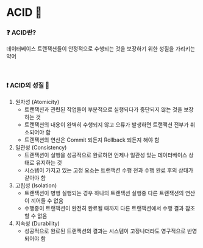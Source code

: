 # ACID 🥨

### ❓ ACID란?

데이터베이스 트랜잭션들이 안정적으로 수행되는 것을 보장하기 위한 성질을 가리키는 약어

<br/>

### ❗ ACID의 성질 🤗

1. 원자성 (Atomicity)
   * 트랜잭션과 관련된 작업들이 부분적으로 실행되다가 중단되지 않는 것을 보장하는 것
   * 트랜잭션의 내용이 완벽히 수행되지 않고 오류가 발생하면 트랜잭션 전부가 취소되어야 함
   * 트랜잭션의 연산은 Commit 되든지 Rollback 되든지 해야 함
2. 일관성 (Consistency)
   * 트랜잭션이 실행을 성공적으로 완료하면 언제나 일관성 있는 데이터베이스 상태로 유지하는 것
   * 시스템이 가지고 있는 고정 요소는 트랜잭션 수행 전과 수행 완료 후의 상태가 같아야 함
3. 고립성 (Isolation)
   * 트랜잭션이 병행 실행되는 경우 하나의 트랜잭션 실행중 다른 트랜잭션의 연산이 끼어들 수 없음
   * 수행중이 트랜잭션이 완전히 완료될 때까지 다른 트랜잭션에서 수행 결과 참조할 수 없음
4. 지속성 (Durability)
   * 성공적으로 완료된 트랜잭션의 결과는 시스템이 고장나더라도 영구적으로 반영되어야 함